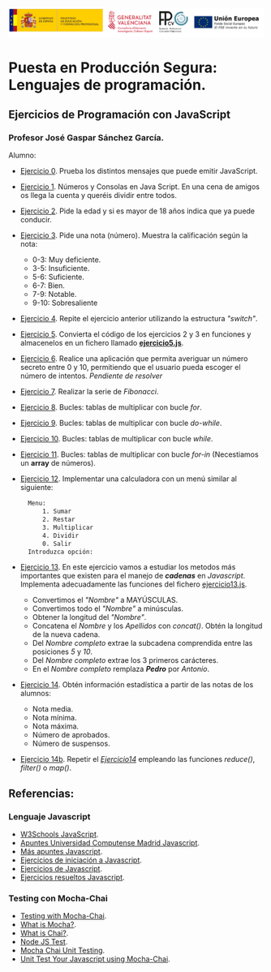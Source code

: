 ![Logotipos ME-GVA CEICE-FP CV-FSE](/imagenes/Logotipos.png)
# Puesta en Producción Segura: Lenguajes de programación.
## Ejercicios de Programación con JavaScript
### Profesor José Gaspar Sánchez García.
Alumno:

* [Ejercicio 0](ejercicio0.html). Prueba los distintos mensajes que puede emitir JavaScript.
* [Ejercicio 1](ejercicio1.html). Números y Consolas en Java Script. En una cena de amigos os llega la cuenta y queréis dividir entre todos.   
* [Ejercicio 2](ejercicio2.html). Pide la edad y si es mayor de 18 años indica que ya puede conducir.
* [Ejercicio 3](ejercicio3.html). Pide una nota (número). Muestra la calificación según la nota:
    - 0-3: Muy deficiente.
    - 3-5: Insuficiente.
    - 5-6: Suficiente.
    - 6-7: Bien.
    - 7-9: Notable.
    - 9-10: Sobresaliente
* [Ejercicio 4](ejercicio4.html). Repite el ejercicio anterior utilizando la estructura *"switch"*.
* [Ejercicio 5](ejercicio5.html). Convierta el código de los ejercicios 2 y 3 en funciones y almacenelos en un fichero llamado **[ejercicio5.js](js/ejercicio5.js)**.
* [Ejercicio 6](ejercicio6.html). Realice una aplicación que permita averiguar un número secreto entre 0 y 10, permitiendo que el usuario pueda escoger el número de intentos. *Pendiente de resolver*
* [Ejercicio 7](ejercicio7.html). Realizar la serie de *Fibonacci*.
* [Ejercicio 8](ejercicio8.html). Bucles: tablas de multiplicar con bucle *for*.
* [Ejercicio 9](ejercicio9.html). Bucles: tablas de multiplicar con bucle *do-while*.
* [Ejercicio 10](ejercicio10.html). Bucles: tablas de multiplicar con bucle *while*.
* [Ejercicio 11](ejercicio11.html). Bucles: tablas de multiplicar con bucle *for-in* (Necestiamos un **array** de números).
* [Ejercicio 12](ejercicio12.html). Implementar una calculadora con un menú similar al siguiente:

        Menu:
            1. Sumar
            2. Restar
            3. Multiplicar
            4. Dividir
            0. Salir
        Introduzca opción:
* [Ejercicio 13](ejercicio13.html). En este ejercicio vamos a estudiar los metodos más importantes que existen para el manejo de ***cadenas*** en *Javascript*. Implementa adecuadamente las funciones del fichero [ejercicio13.js](js/ejercicio13.js).
    - Convertimos el *"Nombre"* a MAYÚSCULAS.
    - Convertimos todo el *"Nombre"* a minúsculas.
    - Obtener la longitud del *"Nombre"*.
    - Concatena el *Nombre* y los *Apellidos* con *concat()*. Obtén la longitud de la nueva cadena.
    - Del *Nombre completo* extrae la subcadena comprendida entre las posiciones *5* y *10*.
    - Del *Nombre completo* extrae los 3 primeros carácteres.
    - En el *Nombre completo* remplaza ***Pedro*** por *Antonio*. 
* [Ejercicio 14](ejercicio14.html). Obtén información estadística a partir de las notas de los alumnos:
    - Nota media.
    - Nota mínima.
    - Nota máxima.
    - Número de aprobados.
    - Número de suspensos.
* [Ejercicio 14b](ejerccio14b.html). Repetir el *[Ejercicio14](ejercicio14.html)* empleando las funciones *reduce()*, *filter()* o *map()*. 

## Referencias:
### Lenguaje Javascript
- [W3Schools JavaScript](https://www.w3schools.com/js/).
- [Apuntes Universidad Computense Madrid Javascript](https://www.fdi.ucm.es/profesor/jpavon/web/24-javascript.pdf).
- [Más apuntes Javascript](https://www.fdi.ucm.es/profesor/fpeinado/courses/webtech/Tema5-JavaScript1.pdf).
- [Ejercicios de iniciación a Javascript](https://tutobasico.com/basicos-javascript/).
- [Ejercicios de Javascript](https://www.uv.es/mplac/LaNau/4_Javascript/Ejercicios.htm).
- [Ejercicios resueltos Javascript](https://www.programacionfacil.org/cursos/javascript/javascript_ejercicios_resueltos_1.html).

### Testing con Mocha-Chai
- [Testing with Mocha-Chai](https://gist.github.com/mdang/1a2c1b0ddeba637dd537c8fe03349c83).
- [What is Mocha?](https://github.com/mochajs/mocha).
- [What is Chai?](https://github.com/chaijs/chai).
- [Node JS Test](https://github.com/l3lackcurtains/nodejs-mocha-chai-test-tdd).
- [Mocha Chai Unit Testing](https://github.com/KovDimaY/Mocha-Chai-Unit-Testing).
- [Unit Test Your Javascript using Mocha-Chai](https://www.sitepoint.com/unit-test-javascript-mocha-chai/).

